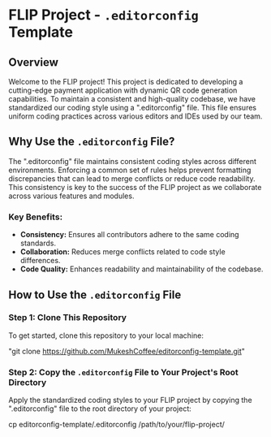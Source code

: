 # FLIP Project - `.editorconfig` Template

## Overview

Welcome to the FLIP project! This project is dedicated to developing a cutting-edge payment application with dynamic QR code generation capabilities. To maintain a consistent and high-quality codebase, we have standardized our coding style using a ".editorconfig" file. This file ensures uniform coding practices across various editors and IDEs used by our team.

## Why Use the `.editorconfig` File?

The ".editorconfig" file maintains consistent coding styles across different environments. Enforcing a common set of rules helps prevent formatting discrepancies that can lead to merge conflicts or reduce code readability. This consistency is key to the success of the FLIP project as we collaborate across various features and modules.

### Key Benefits:
- **Consistency:** Ensures all contributors adhere to the same coding standards.
- **Collaboration:** Reduces merge conflicts related to code style differences.
- **Code Quality:** Enhances readability and maintainability of the codebase.

## How to Use the `.editorconfig` File

### Step 1: Clone This Repository
To get started, clone this repository to your local machine:

"git clone https://github.com/MukeshCoffee/editorconfig-template.git"

### Step 2: Copy the `.editorconfig` File to Your Project's Root Directory
Apply the standardized coding styles to your FLIP project by copying the ".editorconfig" file to the root directory of your project:

cp editorconfig-template/.editorconfig /path/to/your/flip-project/

